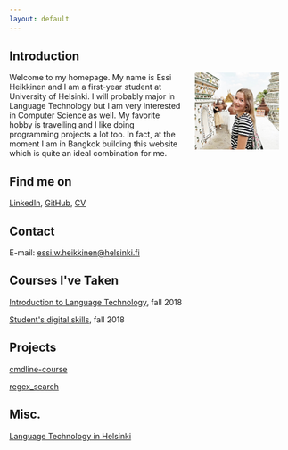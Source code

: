 ```yaml
---
layout: default
---
```


## Introduction

<img src="assets/images/me2.jpg" alt="Photo" hspace="20" width="30%" align="right"/> Welcome 
to 
my homepage. My name is Essi Heikkinen and I am a first-year student at University of Helsinki. I 
will probably major in Language Technology but I am very interested in Computer Science as well. 
My favorite hobby is travelling and I like doing programming projects a lot too. In fact, at 
the moment I am in Bangkok building this website which is quite an ideal combination for me.

## Find me on

[LinkedIn](https://www.linkedin.com/in/essiheikkinen), [GitHub](https://github.com/essihe), 
[CV](https://essihe.github.io/Resume_example-2.pdf)

## Contact

E-mail: essi.w.heikkinen@helsinki.fi 

## Courses I've Taken

[Introduction to Language Technology](https://courses.helsinki.fi/en/kik-405/124787882), fall 
2018

[Student's digital skills](https://courses.helsinki.fi/fi/digi-000a/126214383), fall 2018

## Projects
[cmdline-course](https://github.com/essihe/cmdline-course)

[regex_search](https://github.com/essihe/regex_search)

## Misc. 
[Language Technology in Helsinki](https://blogs.helsinki.fi/language-technology/?lang=fi)

